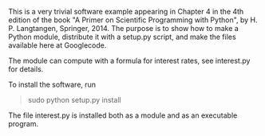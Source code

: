 This is a very trivial software example appearing in Chapter 4 in the 4th edition of the book "A Primer on Scientific Programming with Python", by H. P. Langtangen, Springer, 2014. The purpose is to show how to make a Python module, distribute it with a setup.py script, and make the files available here at Googlecode.

The module can compute with a formula for interest rates, see interest.py for details.

To install the software, run

> sudo python setup.py install

The file interest.py is installed both as a module and as an executable program.